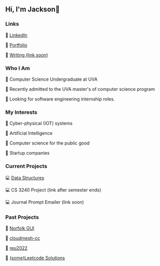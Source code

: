 ## Hi, I'm Jackson👋

### Links

🔗 [LinkedIn](https://www.linkedin.com/in/jackson-miskill-291578213/)

🔗 [Portfolio](https://j-miskill.github.io)

🔗 [Writing (link soon)]()


### Who I Am
🔑 Computer Science Undergraduate at UVA

🔑 Recently admitted to the UVA master's of computer science program

🔑 Looking for software engineering internship roles.


### My Interests
📍 Cyber-physical (IOT) systems

📍 Artificial Intelligence

📍 Computer science for the public good

📍 Startup companies

### Current Projects

💻 [Data Structures](https://github.com/j-miskill/data_structures)

💻 CS 3240 Project (link after semester ends)

💻 Journal Prompt Emailer (link soon)


### Past Projects

📀 [Norfolk GUI](https://github.com/j-miskill/norfolk-gui)

📀 [cloudmesh-cc](https://github.com/cloudmesh/cloudmesh-cc)

📀 [reu2022](https://github.com/j-miskill/reu2022)

📀 [(some)Leetcode Solutions](https://github.com/j-miskill/leetcode-solutions)